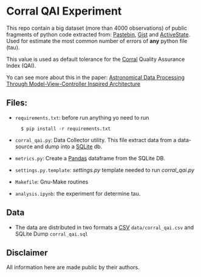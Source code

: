 # Corral QAI Experiment

This repo contain a big dataset (more than 4000 observations) of public fragments
of python code extracted from: [Pastebin](http://pastebin.com/),
[Gist](https://gist.github.com/) and [ActiveState](http://code.activestate.com/).
Used for estimate the most common number of errors of **any** python file (tau).

This value is used as default tolerance for the
[Corral](https://github.com/toros-astro/corral)
Quality Assurance Index (QAI).

Yo can see more about this in the paper:
[Astronomical Data Processing Through Model-View-Controller Inspired Architecture]()

## Files:

- `requirements.txt`: before run anything yo need to run

        $ pip install -r requirements.txt

- `corral_qai.py`: Data Collector utility. This file extract data from a
  data-source and dump into a [SQLite](https://www.sqlite.org/) db.
- `metrics.py`: Create a [Pandas](http://pandas.pydata.org/) dataframe from
  the SQLite DB.
- `settings.py.template`: *settings.py* template needed to run
  *corral_qai.py*
- `Makefile`: Gnu-Make routines
- `analysis.ipynb`: the experiment for determine tau.


## Data

- The data are distributed in two formats a
  [CSV](https://en.wikipedia.org/wiki/Comma-separated_values)
  `data/corral_qai.csv` and SQLite Dump `corral_qai.sql`


## Disclaimer

All information here are made public by their authors.



